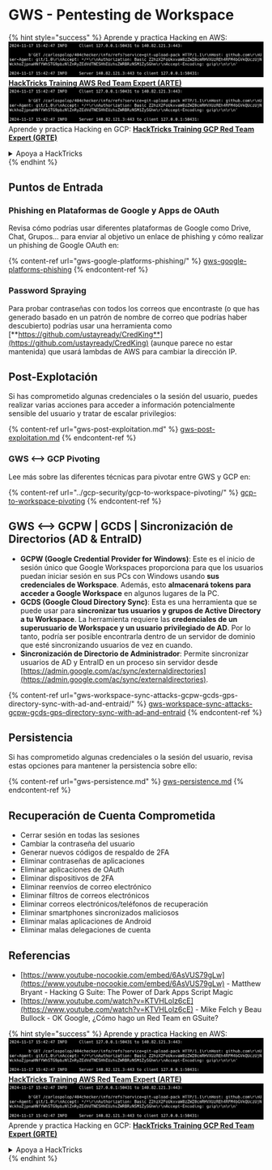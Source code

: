 # GWS - Pentesting de Workspace

{% hint style="success" %}
Aprende y practica Hacking en AWS:<img src="../../.gitbook/assets/image (1).png" alt="" data-size="line">[**HackTricks Training AWS Red Team Expert (ARTE)**](https://training.hacktricks.xyz/courses/arte)<img src="../../.gitbook/assets/image (1).png" alt="" data-size="line">\
Aprende y practica Hacking en GCP: <img src="../../.gitbook/assets/image (2).png" alt="" data-size="line">[**HackTricks Training GCP Red Team Expert (GRTE)**<img src="../../.gitbook/assets/image (2).png" alt="" data-size="line">](https://training.hacktricks.xyz/courses/grte)

<details>

<summary>Apoya a HackTricks</summary>

* Revisa los [**planes de suscripción**](https://github.com/sponsors/carlospolop)!
* **Únete al** 💬 [**grupo de Discord**](https://discord.gg/hRep4RUj7f) o al [**grupo de telegram**](https://t.me/peass) o **síguenos** en **Twitter** 🐦 [**@hacktricks\_live**](https://twitter.com/hacktricks\_live)**.**
* **Comparte trucos de hacking enviando PRs a los** [**HackTricks**](https://github.com/carlospolop/hacktricks) y [**HackTricks Cloud**](https://github.com/carlospolop/hacktricks-cloud) repos de github.

</details>
{% endhint %}

## Puntos de Entrada

### Phishing en Plataformas de Google y Apps de OAuth

Revisa cómo podrías usar diferentes plataformas de Google como Drive, Chat, Grupos... para enviar al objetivo un enlace de phishing y cómo realizar un phishing de Google OAuth en:

{% content-ref url="gws-google-platforms-phishing/" %}
[gws-google-platforms-phishing](gws-google-platforms-phishing/)
{% endcontent-ref %}

### Password Spraying

Para probar contraseñas con todos los correos que encontraste (o que has generado basado en un patrón de nombre de correo que podrías haber descubierto) podrías usar una herramienta como [**https://github.com/ustayready/CredKing**](https://github.com/ustayready/CredKing) (aunque parece no estar mantenida) que usará lambdas de AWS para cambiar la dirección IP.

## Post-Explotación

Si has comprometido algunas credenciales o la sesión del usuario, puedes realizar varias acciones para acceder a información potencialmente sensible del usuario y tratar de escalar privilegios:

{% content-ref url="gws-post-exploitation.md" %}
[gws-post-exploitation.md](gws-post-exploitation.md)
{% endcontent-ref %}

### GWS <--> GCP Pivoting

Lee más sobre las diferentes técnicas para pivotar entre GWS y GCP en:

{% content-ref url="../gcp-security/gcp-to-workspace-pivoting/" %}
[gcp-to-workspace-pivoting](../gcp-security/gcp-to-workspace-pivoting/)
{% endcontent-ref %}

## GWS <--> GCPW | GCDS | Sincronización de Directorios (AD & EntraID)

* **GCPW (Google Credential Provider for Windows)**: Este es el inicio de sesión único que Google Workspaces proporciona para que los usuarios puedan iniciar sesión en sus PCs con Windows usando **sus credenciales de Workspace**. Además, esto **almacenará tokens para acceder a Google Workspace** en algunos lugares de la PC.
* **GCDS (Google Cloud Directory Sync)**: Esta es una herramienta que se puede usar para **sincronizar tus usuarios y grupos de Active Directory a tu Workspace**. La herramienta requiere las **credenciales de un superusuario de Workspace y un usuario privilegiado de AD**. Por lo tanto, podría ser posible encontrarla dentro de un servidor de dominio que esté sincronizando usuarios de vez en cuando.
* **Sincronización de Directorio de Administrador**: Permite sincronizar usuarios de AD y EntraID en un proceso sin servidor desde [https://admin.google.com/ac/sync/externaldirectories](https://admin.google.com/ac/sync/externaldirectories).

{% content-ref url="gws-workspace-sync-attacks-gcpw-gcds-gps-directory-sync-with-ad-and-entraid/" %}
[gws-workspace-sync-attacks-gcpw-gcds-gps-directory-sync-with-ad-and-entraid](gws-workspace-sync-attacks-gcpw-gcds-gps-directory-sync-with-ad-and-entraid/)
{% endcontent-ref %}

## Persistencia

Si has comprometido algunas credenciales o la sesión del usuario, revisa estas opciones para mantener la persistencia sobre ello:

{% content-ref url="gws-persistence.md" %}
[gws-persistence.md](gws-persistence.md)
{% endcontent-ref %}

## Recuperación de Cuenta Comprometida

* Cerrar sesión en todas las sesiones
* Cambiar la contraseña del usuario
* Generar nuevos códigos de respaldo de 2FA
* Eliminar contraseñas de aplicaciones
* Eliminar aplicaciones de OAuth
* Eliminar dispositivos de 2FA
* Eliminar reenvíos de correo electrónico
* Eliminar filtros de correos electrónicos
* Eliminar correos electrónicos/teléfonos de recuperación
* Eliminar smartphones sincronizados maliciosos
* Eliminar malas aplicaciones de Android
* Eliminar malas delegaciones de cuenta

## Referencias

* [https://www.youtube-nocookie.com/embed/6AsVUS79gLw](https://www.youtube-nocookie.com/embed/6AsVUS79gLw) - Matthew Bryant - Hacking G Suite: The Power of Dark Apps Script Magic
* [https://www.youtube.com/watch?v=KTVHLolz6cE](https://www.youtube.com/watch?v=KTVHLolz6cE) - Mike Felch y Beau Bullock - OK Google, ¿Cómo hago un Red Team en GSuite?

{% hint style="success" %}
Aprende y practica Hacking en AWS:<img src="../../.gitbook/assets/image (1).png" alt="" data-size="line">[**HackTricks Training AWS Red Team Expert (ARTE)**](https://training.hacktricks.xyz/courses/arte)<img src="../../.gitbook/assets/image (1).png" alt="" data-size="line">\
Aprende y practica Hacking en GCP: <img src="../../.gitbook/assets/image (2).png" alt="" data-size="line">[**HackTricks Training GCP Red Team Expert (GRTE)**<img src="../../.gitbook/assets/image (2).png" alt="" data-size="line">](https://training.hacktricks.xyz/courses/grte)

<details>

<summary>Apoya a HackTricks</summary>

* Revisa los [**planes de suscripción**](https://github.com/sponsors/carlospolop)!
* **Únete al** 💬 [**grupo de Discord**](https://discord.gg/hRep4RUj7f) o al [**grupo de telegram**](https://t.me/peass) o **síguenos** en **Twitter** 🐦 [**@hacktricks\_live**](https://twitter.com/hacktricks\_live)**.**
* **Comparte trucos de hacking enviando PRs a los** [**HackTricks**](https://github.com/carlospolop/hacktricks) y [**HackTricks Cloud**](https://github.com/carlospolop/hacktricks-cloud) repos de github.

</details>
{% endhint %}
